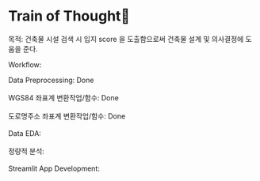 # Train of Thought🚂

목적: 건축물 시설 검색 시 입지 score 을 도출함으로써 건축물 설계 및 의사결정에
도움을 준다.

Workflow:

Data Preprocessing: Done
\
\
WGS84 좌표계 변환작업/함수: Done
\
\
도로명주소 좌표계 변환작업/함수: Done
\
\
Data EDA:
\
\
정량적 분석:
\
\
Streamlit App Development:
